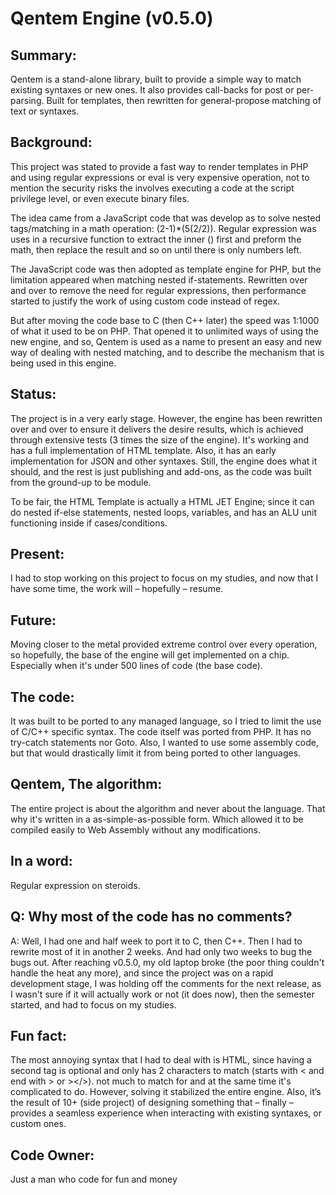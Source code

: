# Qentem Engine (v0.5.0)

## Summary:
Qentem is a stand-alone library, built to provide a simple way to match existing syntaxes or new ones. It also provides call-backs for post or per-parsing. Built for templates, then rewritten for general-propose matching of text or syntaxes.

## Background:
This project was stated to provide a fast way to render templates in PHP and using regular expressions or eval is very expensive operation, not to mention the security risks the involves executing a code at the script privilege level, or even execute binary files.

The idea came from a JavaScript code that was develop as to solve nested tags/matching in a math operation: (2-1)*(5(2/2)). Regular expression was uses in a recursive function to extract the inner () first and preform the math, then replace the result and so on until there is only numbers left.

The JavaScript code was then adopted as template engine for PHP, but the limitation appeared when matching nested if-statements. Rewritten over and over to remove the need for regular expressions, then performance started to justify the work of using custom code instead of regex.

But after moving the code base to C (then C++ later) the speed was 1:1000 of what it used to be on PHP. That opened it to unlimited ways of using the new engine, and so, Qentem is used as a name to present an easy and new way of dealing with nested matching, and to describe the mechanism that is being used in this engine.

## Status:
The project is in a very early stage. However, the engine has been rewritten over and over to ensure it delivers the desire results, which is achieved through extensive tests (3 times the size of the engine). It's working and has a full implementation of HTML template. Also, it has an early implementation for JSON and other syntaxes. Still, the engine does what it should, and the rest is just publishing and add-ons, as the code was built from the ground-up to be module.

To be fair, the HTML Template is actually a HTML JET Engine; since it can do nested if-else statements, nested loops, variables, and has an ALU unit functioning inside if cases/conditions.

## Present:
I had to stop working on this project to focus on my studies, and now that I have some time, the work will – hopefully – resume.

## Future:
Moving closer to the metal provided extreme control over every operation, so hopefully, the base of the engine will get implemented on a chip. Especially when it's under 500 lines of code (the base code).

## The code:
It was built to be ported to any managed language, so I tried to limit the use of C/C++ specific syntax. The code itself was ported from PHP. It has no try-catch statements nor Goto. Also, I wanted to use some assembly code, but that would drastically limit it from being ported to other languages.

## Qentem, The algorithm:
The entire project is about the algorithm and never about the language. That why it's written in a as-simple-as-possible form. Which allowed it to be compiled easily to Web Assembly without any modifications.

## In a word:
Regular expression on steroids.

## Q: Why most of the code has no comments?
A: Well, I had one and half week to port it to C, then C++. Then I had to rewrite most of it in another 2 weeks. And had only two weeks to bug the bugs out. After reaching v0.5.0, my old laptop broke (the poor thing couldn't handle the heat any more), and since the project was on a rapid development stage, I was holding off the comments for the next release, as I wasn't sure if it will actually work or not (it does now), then the semester started, and had to focus on my studies.

## Fun fact:
The most annoying syntax that I had to deal with is HTML, since having a second tag is optional and only has 2 characters to match (starts with < and end with > or ></>). not much to match for and at the same time it's complicated to do. However, solving it stabilized the entire engine. Also, it’s the result of 10+ (side project) of designing something that – finally – provides a seamless experience when interacting with existing syntaxes, or custom ones.

## Code Owner:
Just a man who code for fun and money
